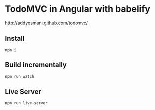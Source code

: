 # TodoMVC in Angular with babelify

http://addyosmani.github.com/todomvc/

## Install

    npm i

## Build incrementally

    npm run watch

## Live Server

    npm run live-server